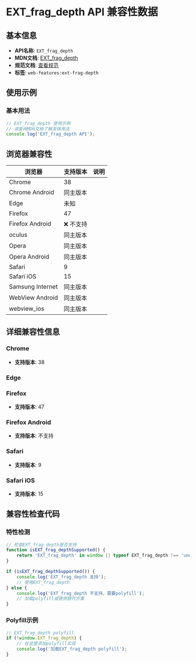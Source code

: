 # EXT_frag_depth API 兼容性数据

## 基本信息

- **API名称**: `EXT_frag_depth`
- **MDN文档**: [EXT_frag_depth](https://developer.mozilla.org/docs/Web/API/EXT_frag_depth)
- **规范文档**: [查看规范](https://registry.khronos.org/webgl/extensions/EXT_frag_depth/)
- **标签**: `web-features:ext-frag-depth`

## 使用示例

### 基本用法

```javascript
// EXT_frag_depth 使用示例
// 请查阅MDN文档了解具体用法
console.log('EXT_frag_depth API');
```

## 浏览器兼容性

| 浏览器 | 支持版本 | 说明 |
|--------|----------|------|
| Chrome | 38 |  |
| Chrome Android | 同主版本 |  |
| Edge | 未知 |  |
| Firefox | 47 |  |
| Firefox Android | ❌ 不支持 |  |
| oculus | 同主版本 |  |
| Opera | 同主版本 |  |
| Opera Android | 同主版本 |  |
| Safari | 9 |  |
| Safari iOS | 15 |  |
| Samsung Internet | 同主版本 |  |
| WebView Android | 同主版本 |  |
| webview_ios | 同主版本 |  |

## 详细兼容性信息

### Chrome

- **支持版本**: 38

### Edge


### Firefox

- **支持版本**: 47

### Firefox Android

- **支持版本**: 不支持

### Safari

- **支持版本**: 9

### Safari iOS

- **支持版本**: 15

## 兼容性检查代码

### 特性检测

```javascript
// 检查EXT_frag_depth是否支持
function isEXT_frag_depthSupported() {
    return 'EXT_frag_depth' in window || typeof EXT_frag_depth !== 'undefined';
}

if (isEXT_frag_depthSupported()) {
    console.log('EXT_frag_depth 支持');
    // 使用EXT_frag_depth
} else {
    console.log('EXT_frag_depth 不支持，需要polyfill');
    // 加载polyfill或使用替代方案
}
```

### Polyfill示例

```javascript
// EXT_frag_depth polyfill
if (!window.EXT_frag_depth) {
    // 在这里添加polyfill实现
    console.log('加载EXT_frag_depth polyfill');
}
```

